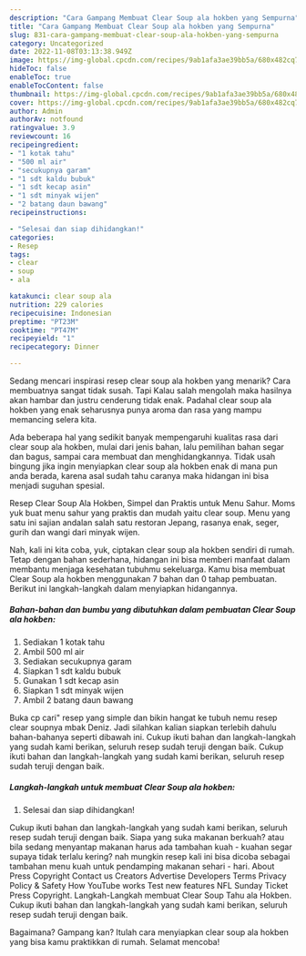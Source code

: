 ```yaml
---
description: "Cara Gampang Membuat Clear Soup ala hokben yang Sempurna"
title: "Cara Gampang Membuat Clear Soup ala hokben yang Sempurna"
slug: 831-cara-gampang-membuat-clear-soup-ala-hokben-yang-sempurna
category: Uncategorized
date: 2022-11-08T03:13:38.949Z
image: https://img-global.cpcdn.com/recipes/9ab1afa3ae39bb5a/680x482cq70/clear-soup-ala-hokben-foto-resep-utama.jpg
hideToc: false
enableToc: true
enableTocContent: false
thumbnail: https://img-global.cpcdn.com/recipes/9ab1afa3ae39bb5a/680x482cq70/clear-soup-ala-hokben-foto-resep-utama.jpg
cover: https://img-global.cpcdn.com/recipes/9ab1afa3ae39bb5a/680x482cq70/clear-soup-ala-hokben-foto-resep-utama.jpg
author: Admin
authorAv: notfound
ratingvalue: 3.9
reviewcount: 16
recipeingredient:
- "1 kotak tahu"
- "500 ml air"
- "secukupnya garam"
- "1 sdt kaldu bubuk"
- "1 sdt kecap asin"
- "1 sdt minyak wijen"
- "2 batang daun bawang"
recipeinstructions:

- "Selesai dan siap dihidangkan!"
categories:
- Resep
tags:
- clear
- soup
- ala

katakunci: clear soup ala 
nutrition: 229 calories
recipecuisine: Indonesian
preptime: "PT23M"
cooktime: "PT47M"
recipeyield: "1"
recipecategory: Dinner

---
```



Sedang mencari inspirasi resep clear soup ala hokben yang menarik? Cara membuatnya sangat tidak susah. Tapi Kalau salah mengolah maka hasilnya akan hambar dan justru cenderung tidak enak. Padahal clear soup ala hokben yang enak seharusnya punya aroma dan rasa yang mampu memancing selera kita.


Ada beberapa hal yang sedikit banyak mempengaruhi kualitas rasa dari clear soup ala hokben, mulai dari jenis bahan, lalu pemilihan bahan segar dan bagus, sampai cara membuat dan menghidangkannya. Tidak usah bingung jika ingin menyiapkan clear soup ala hokben enak di mana pun anda berada, karena asal sudah tahu caranya maka hidangan ini bisa menjadi suguhan spesial.

Resep Clear Soup Ala Hokben, Simpel dan Praktis untuk Menu Sahur. Moms yuk buat menu sahur yang praktis dan mudah yaitu clear soup. Menu yang satu ini sajian andalan salah satu restoran Jepang, rasanya enak, seger, gurih dan wangi dari minyak wijen.


Nah, kali ini kita coba, yuk, ciptakan clear soup ala hokben sendiri di rumah. Tetap dengan bahan sederhana, hidangan ini bisa memberi manfaat dalam membantu menjaga kesehatan tubuhmu sekeluarga. Kamu bisa membuat Clear Soup ala hokben menggunakan 7 bahan dan 0 tahap pembuatan. Berikut ini langkah-langkah dalam menyiapkan hidangannya.

<!--inarticleads1-->

##### Bahan-bahan dan bumbu yang dibutuhkan dalam pembuatan Clear Soup ala hokben:

1. Sediakan 1 kotak tahu
1. Ambil 500 ml air
1. Sediakan secukupnya garam
1. Siapkan 1 sdt kaldu bubuk
1. Gunakan 1 sdt kecap asin
1. Siapkan 1 sdt minyak wijen
1. Ambil 2 batang daun bawang


Buka cp cari&#34; resep yang simple dan bikin hangat ke tubuh nemu resep clear soupnya mbak Deniz. Jadi silahkan kalian siapkan terlebih dahulu bahan-bahanya seperti dibawah ini. Cukup ikuti bahan dan langkah-langkah yang sudah kami berikan, seluruh resep sudah teruji dengan baik. Cukup ikuti bahan dan langkah-langkah yang sudah kami berikan, seluruh resep sudah teruji dengan baik. 

<!--inarticleads2-->

##### Langkah-langkah untuk membuat Clear Soup ala hokben:


1. Selesai dan siap dihidangkan!

Cukup ikuti bahan dan langkah-langkah yang sudah kami berikan, seluruh resep sudah teruji dengan baik. Siapa yang suka makanan berkuah? atau bila sedang menyantap makanan harus ada tambahan kuah - kuahan segar supaya tidak terlalu kering? nah mungkin resep kali ini bisa dicoba sebagai tambahan menu kuah untuk pendamping makanan sehari - hari. About Press Copyright Contact us Creators Advertise Developers Terms Privacy Policy &amp; Safety How YouTube works Test new features NFL Sunday Ticket Press Copyright. Langkah-Langkah membuat Clear Soup Tahu ala Hokben. Cukup ikuti bahan dan langkah-langkah yang sudah kami berikan, seluruh resep sudah teruji dengan baik. 

Bagaimana? Gampang kan? Itulah cara menyiapkan clear soup ala hokben yang bisa kamu praktikkan di rumah. Selamat mencoba!
